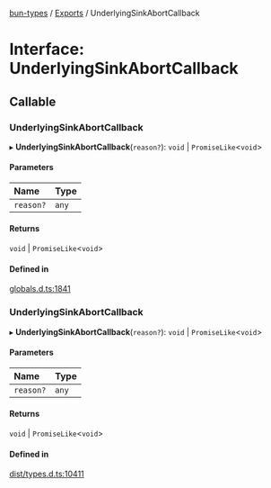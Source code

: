 [bun-types](https://github.com/oven-sh/bun-types/blob/master/api-docs/README.md) / [Exports](https://github.com/oven-sh/bun-types/blob/master/api-docs/modules.md) / UnderlyingSinkAbortCallback

# Interface: UnderlyingSinkAbortCallback

## Callable

### UnderlyingSinkAbortCallback

▸ **UnderlyingSinkAbortCallback**(`reason?`): `void` \| `PromiseLike`<`void`\>

#### Parameters

| Name | Type |
| :------ | :------ |
| `reason?` | `any` |

#### Returns

`void` \| `PromiseLike`<`void`\>

#### Defined in

[globals.d.ts:1841](https://github.com/valgaze/bun-types/blob/6f8dbf8/globals.d.ts#L1841)

### UnderlyingSinkAbortCallback

▸ **UnderlyingSinkAbortCallback**(`reason?`): `void` \| `PromiseLike`<`void`\>

#### Parameters

| Name | Type |
| :------ | :------ |
| `reason?` | `any` |

#### Returns

`void` \| `PromiseLike`<`void`\>

#### Defined in

[dist/types.d.ts:10411](https://github.com/valgaze/bun-types/blob/6f8dbf8/dist/types.d.ts#L10411)

